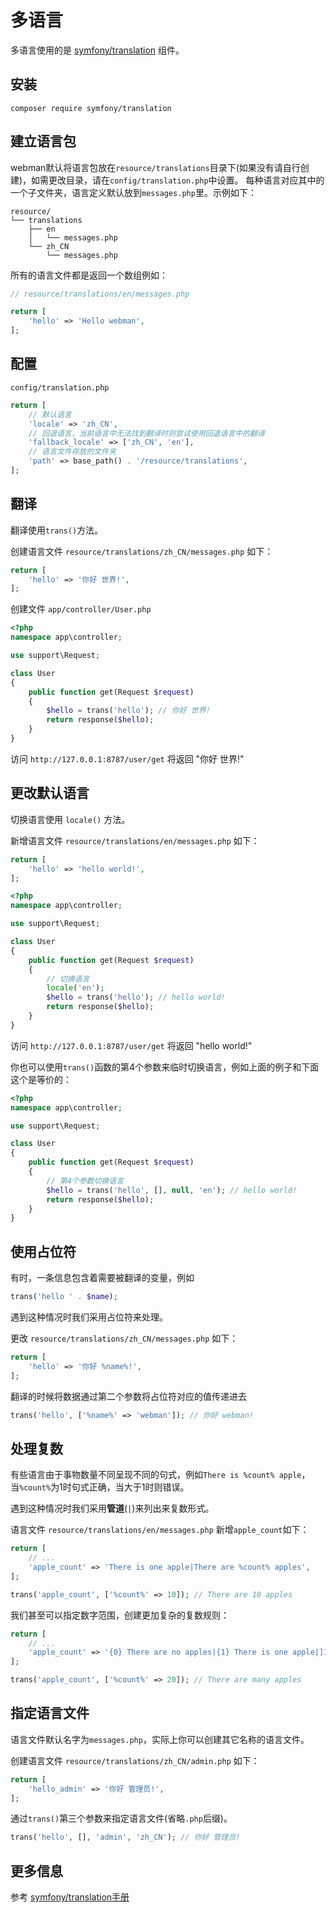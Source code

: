 # 多语言

多语言使用的是 [symfony/translation](https://github.com/symfony/translation) 组件。

## 安装
```
composer require symfony/translation
```

## 建立语言包
webman默认将语言包放在`resource/translations`目录下(如果没有请自行创建)，如需更改目录，请在`config/translation.php`中设置。
每种语言对应其中的一个子文件夹，语言定义默认放到`messages.php`里。示例如下：
```
resource/
└── translations
    ├── en
    │   └── messages.php
    └── zh_CN
        └── messages.php
```

所有的语言文件都是返回一个数组例如：
```php
// resource/translations/en/messages.php

return [
    'hello' => 'Hello webman',
];
```

## 配置

`config/translation.php`

```php
return [
    // 默认语言
    'locale' => 'zh_CN',
    // 回退语言，当前语言中无法找到翻译时则尝试使用回退语言中的翻译
    'fallback_locale' => ['zh_CN', 'en'],
    // 语言文件存放的文件夹
    'path' => base_path() . '/resource/translations',
];
```

## 翻译

翻译使用`trans()`方法。

创建语言文件 `resource/translations/zh_CN/messages.php` 如下：
```php
return [
    'hello' => '你好 世界!',
];
```

创建文件 `app/controller/User.php`
```php
<?php
namespace app\controller;

use support\Request;

class User
{
    public function get(Request $request)
    {
        $hello = trans('hello'); // 你好 世界!
        return response($hello);
    }
}
```

访问 `http://127.0.0.1:8787/user/get` 将返回 "你好 世界!"

## 更改默认语言

切换语言使用 `locale()` 方法。

新增语言文件 `resource/translations/en/messages.php` 如下：
```php
return [
    'hello' => 'hello world!',
];
```

```php
<?php
namespace app\controller;

use support\Request;

class User
{
    public function get(Request $request)
    {
        // 切换语言
        locale('en');
        $hello = trans('hello'); // hello world!
        return response($hello);
    }
}
```
访问 `http://127.0.0.1:8787/user/get` 将返回 "hello world!"

你也可以使用`trans()`函数的第4个参数来临时切换语言，例如上面的例子和下面这个是等价的：
```php
<?php
namespace app\controller;

use support\Request;

class User
{
    public function get(Request $request)
    {
        // 第4个参数切换语言
        $hello = trans('hello', [], null, 'en'); // hello world!
        return response($hello);
    }
}
```

## 使用占位符
有时，一条信息包含着需要被翻译的变量，例如
```php
trans('hello ' . $name);
```
遇到这种情况时我们采用占位符来处理。

更改 `resource/translations/zh_CN/messages.php` 如下：
```php
return [
    'hello' => '你好 %name%!',
];
```
翻译的时候将数据通过第二个参数将占位符对应的值传递进去
```php
trans('hello', ['%name%' => 'webman']); // 你好 webman!
```

## 处理复数
有些语言由于事物数量不同呈现不同的句式，例如`There is %count% apple`，当`%count%`为1时句式正确，当大于1时则错误。

遇到这种情况时我们采用**管道**(`|`)来列出来复数形式。

语言文件 `resource/translations/en/messages.php` 新增`apple_count`如下：
```php
return [
    // ...
    'apple_count' => 'There is one apple|There are %count% apples',
];
```

```php
trans('apple_count', ['%count%' => 10]); // There are 10 apples
```

我们甚至可以指定数字范围，创建更加复杂的复数规则：
```php
return [
    // ...
    'apple_count' => '{0} There are no apples|{1} There is one apple|]1,19] There are %count% apples|[20,Inf[ There are many apples'
];
```

```php
trans('apple_count', ['%count%' => 20]); // There are many apples
```

## 指定语言文件

语言文件默认名字为`messages.php`，实际上你可以创建其它名称的语言文件。

创建语言文件 `resource/translations/zh_CN/admin.php` 如下：
```php
return [
    'hello_admin' => '你好 管理员!',
];
```

通过`trans()`第三个参数来指定语言文件(省略`.php`后缀)。
```php
trans('hello', [], 'admin', 'zh_CN'); // 你好 管理员!
```

## 更多信息
参考 [symfony/translation手册](https://symfony.com/doc/current/translation.html)
